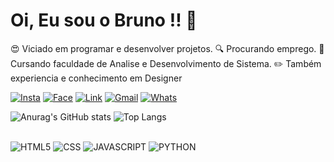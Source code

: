 # Oi, Eu sou o Bruno !! 👋
:heart_eyes: Viciado em programar e desenvolver projetos. 
:mag: Procurando emprego. :orange_book: Cursando faculdade de Analise e Desenvolvimento de Sistema. :pencil2: Também experiencia e conhecimento em Designer

[![Insta](https://img.shields.io/badge/Instagram-E4405F?style=for-the-badge&logo=instagram&logoColor=white)](https://www.instagram.com/brunod/)
[![Face](https://img.shields.io/badge/Facebook-1877F2?style=for-the-badge&logo=facebook&logoColor=white)](https://www.facebook.com/profile.php?id=61553795012062)
[![Link](https://img.shields.io/badge/LinkedIn-0077B5?style=for-the-badge&logo=linkedin&logoColor=white)](https://www.linkedin.com/in/bruno-dutra-a49854216/)
[![Gmail](https://img.shields.io/badge/Gmail-D14836?style=for-the-badge&logo=gmail&logoColor=white)](mailto:brunoodutra1912@gmail.com?subject=Vim%20do%20GIT&body=Sua%20mensagem%20aqui)
[![Whats](https://img.shields.io/badge/WhatsApp-25D366?style=for-the-badge&logo=whatsapp&logoColor=white)](https://wa.me/5553999294413)

![Anurag's GitHub stats](https://github-readme-stats.vercel.app/api?username=brun0dutra&show_icons=true&theme=radical)
![Top Langs](https://github-readme-stats.vercel.app/api/top-langs/?username=brun0dutra&layout=compact&theme=radical)

<div style='display: inline_block'></br>
  <img alt='HTML5' aling='center' src='https://img.shields.io/badge/HTML5-E34F26?style=for-the-badge&logo=html5&logoColor=white'>
  <img alt='CSS' aling='center' src='https://img.shields.io/badge/CSS3-1572B6?style=for-the-badge&logo=css3&logoColor=white'>
  <img alt='JAVASCRIPT' aling='center' src='https://img.shields.io/badge/JavaScript-F7DF1E?style=for-the-badge&logo=javascript&logoColor=black'>
  <img alt='PYTHON' aling='center' src='https://img.shields.io/badge/Python-14354C?style=for-the-badge&logo=python&logoColor=white'>
</div>



<!--
**brun0dutra/brun0dutra** is a ✨ _special_ ✨ repository because its `README.md` (this file) appears on your GitHub profile.
💬 Espero que algum dos meus projetos tenha te ajudado em algo ! 😄
Here are some ideas to get you started:

- 🔭 I’m currently working on ...
- 🌱 I’m currently learning ...
- 👯 I’m looking to collaborate on ...
- 🤔 I’m looking for help with ...
- 💬 Ask me about ...
- 📫 How to reach me: ...
- 😄 Pronouns: ...
- ⚡ Fun fact: ...
-->
